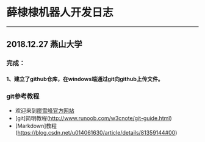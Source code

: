 # 薛棣棣机器人开发日志
***
## 2018.12.27  燕山大学
### 完成：
#### 1、建立了github仓库，在windows端通过git向github上传文件。
### git参考教程
 * 欢迎来到[廖雪峰官方网站](https://www.liaoxuefeng.com/wiki/0013739516305929606dd18361248578c67b8067c8c017b000)
 * [git]简明教程(http://www.runoob.com/w3cnote/git-guide.html)
 * [Markdown]教程(https://blog.csdn.net/u014061630/article/details/81359144#00)
